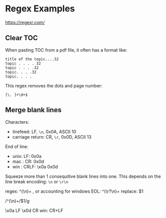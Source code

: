 # Regex Examples

https://regexr.com/

## Clear TOC

When pasting TOC from a pdf file, it often has a format like:

```
title of the topic....32
topic . . . . 32
topic . . . .32
topic. . . .32
topic. . . .
```

This regex removes the dots and page number:

`[\. ]+\d+$`



## Merge blank lines

Characters:
- linefeed: LF, `\n`, 0x0A, ASCII 10
- carriage return: CR, `\r`, 0x0D, ASCII 13

End of line:
- unix: LF: 0x0a
- mac : CR: 0x0d
- win : CRLF: \x0a 0x0d

Squeeze more than 1 consequitive blank lines into one. This depends on the line break encoding: `\n` or `\r\n`

regex: ^(\n)+ , or accounting for windows EOL: ^(\r?\n)+
replace: $1

/^(\n)+/$1/g

\x0a LF
\x0d CR
win: CR+LF
